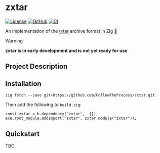 # zxtar

[![License](https://img.shields.io/github/license/FollowTheProcess/zxtar)](https://github.com/FollowTheProcess/zxtar)
[![GitHub](https://img.shields.io/github/v/release/FollowTheProcess/zxtar?logo=github&sort=semver)](https://github.com/FollowTheProcess/zxtar)
[![CI](https://github.com/FollowTheProcess/zxtar/workflows/CI/badge.svg)](https://github.com/FollowTheProcess/zxtar/actions?query=workflow%3ACI)

An implementation of the [txtar] archive format in Zig 🦎

> [!WARNING]
> **zxtar is in early development and is not yet ready for use**

## Project Description

## Installation

```shell
zig fetch --save git+https://github.com/FollowTheProcess/zxtar.git
```

Then add the following to `build.zig`:

```zig
const zxtar = b.dependency("zxtar", .{});
exe.root_module.addImport("zxtar", zxtar.module("zxtar"));
```

## Quickstart

TBC

[txtar]: https://pkg.go.dev/golang.org/x/tools/txtar
